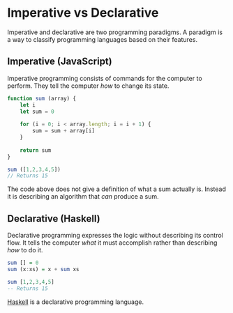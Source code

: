# Imperative vs Declarative

Imperative and declarative are two programming paradigms. A paradigm is a way to
classify programming languages based on their features.

## Imperative (JavaScript)

Imperative programming consists of commands for the computer to perform. They
tell the computer *how* to change its state.

```javascript
function sum (array) {
	let i
	let sum = 0
	
	for (i = 0; i < array.length; i = i + 1) {
		sum = sum + array[i]
	}
	
	return sum
}

sum ([1,2,3,4,5])
// Returns 15
```

The code above does not give a definition of what a sum actually is. Instead it
is describing an algorithm that *can* produce a sum.

## Declarative (Haskell)

Declarative programming expresses the logic without describing its control flow.
It tells the computer *what* it must accomplish rather than describing *how* to
do it.

```haskell
sum [] = 0
sum (x:xs) = x + sum xs

sum [1,2,3,4,5]
-- Returns 15
```

[Haskell](./haskell.md) is a declarative programming language.
